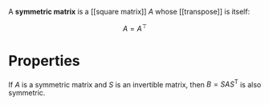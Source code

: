 A **symmetric matrix** is a [[square matrix]] $A$ whose [[transpose]] is itself:

$$
A = A^\top
$$

# Properties

If $A$ is a symmetric matrix and $S$ is an invertible matrix, then $B=SAS^\mathsf{T}$ is also symmetric.